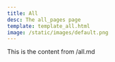 ```yaml
---
title: All
desc: The all_pages page
template: template_all.html
image: /static/images/default.png
---
```

This is the content from /all.md
